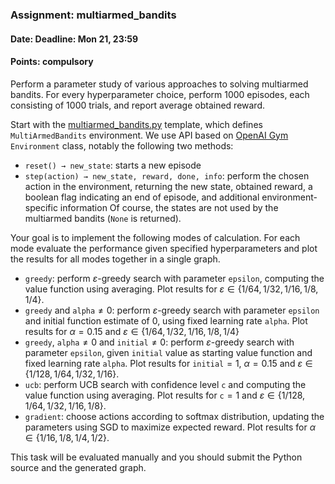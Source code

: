 ### Assignment: multiarmed_bandits
#### Date: Deadline: Mon 21, 23:59
#### Points: **compulsory**

Perform a parameter study of various approaches to solving multiarmed bandits.
For every hyperparameter choice, perform 1000 episodes, each consisting of
1000 trials, and report average obtained reward.

Start with the [multiarmed_bandits.py](https://github.com/ufal/npfl122/tree/master/labs/01/multiarmed_bandits.py)
template, which defines `MultiArmedBandits` environment. We use API based on
[OpenAI Gym](https://gym.openai.com/) `Environment` class, notably the following
two methods:
- `reset() → new_state`: starts a new episode
- `step(action) → new_state, reward, done, info`: perform the chosen action
  in the environment, returning the new state, obtained reward, a boolean
  flag indicating an end of episode, and additional environment-specific
  information
Of course, the states are not used by the multiarmed bandits (`None` is
returned).

Your goal is to implement the following modes of calculation. For each mode
evaluate the performance given specified hyperparameters and plot the results
for all modes together in a single graph.
- `greedy`: perform $ε$-greedy search with parameter `epsilon`, computing the
  value function using averaging. Plot results for
  $ε ∈ \{1/64, 1/32, 1/16, 1/8, 1/4\}$.
- `greedy` and `alpha`$≠0$: perform $ε$-greedy search with parameter `epsilon` and
  initial function estimate of 0, using fixed learning rate `alpha`. Plot
  results for $α=0.15$ and $ε ∈ \{1/64, 1/32, 1/16, 1/8, 1/4\}$
- `greedy`, `alpha`$≠0$ and `initial`$≠0$: perform $ε$-greedy search with
  parameter `epsilon`, given `initial` value as starting value function and
  fixed learning rate `alpha`. Plot results for `initial`$=1$, $α=0.15$ and
  $ε ∈ \{1/128, 1/64, 1/32, 1/16\}$.
- `ucb`: perform UCB search with confidence level `c` and computing the value
  function using averaging. Plot results for `c`$=1$ and
  $ε ∈ \{1/128, 1/64, 1/32, 1/16, 1/8\}$.
- `gradient`: choose actions according to softmax distribution, updating the
  parameters using SGD to maximize expected reward. Plot results for
  $α ∈ \{1/16, 1/8, 1/4, 1/2\}$.

This task will be evaluated manually and you should submit the Python source and
the generated graph.
